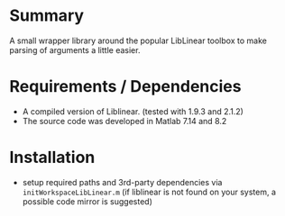 Summary
==============
A small wrapper library around the popular LibLinear toolbox to make parsing of arguments a little easier.

Requirements / Dependencies
==============
* A compiled version of Liblinear. (tested with 1.9.3 and 2.1.2)
* The source code was developed in Matlab 7.14 and 8.2

Installation
==============
* setup required paths and 3rd-party dependencies via `initWorkspaceLibLinear.m` (if liblinear  is not found on your system, a possible code mirror is suggested)
